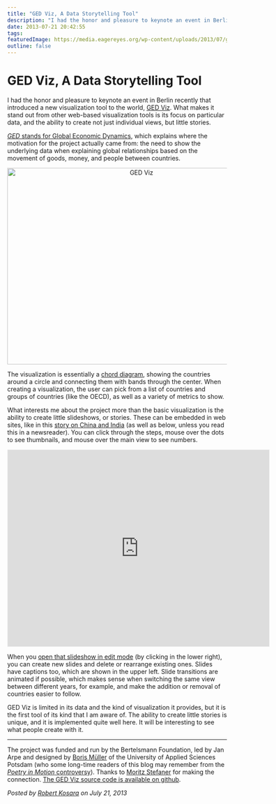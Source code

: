 ```yaml
---
title: "GED Viz, A Data Storytelling Tool"
description: "I had the honor and pleasure to keynote an event in Berlin recently that introduced a new visualization tool to the world, GED Viz. What makes it stand out from other web-based visualization tools is its focus on particular data, and the ability to create not just individual views, but little stories."
date: 2013-07-21 20:42:55
tags: 
featuredImage: https://media.eagereyes.org/wp-content/uploads/2013/07/ged-viz.png
outline: false
---
```


# GED Viz, A Data Storytelling Tool

I had the honor and pleasure to keynote an event in Berlin recently that introduced a new visualization tool to the world, <a href="http://viz.ged-project.de">GED Viz</a>. What makes it stand out from other web-based visualization tools is its focus on particular data, and the ability to create not just individual views, but little stories.

<a href="http://www.ged-project.de/home/"><em>GED</em> stands for Global Economic Dynamics</a>, which explains where the motivation for the project actually came from: the need to show the underlying data when explaining global relationships based on the movement of goods, money, and people between countries.

<p align="center"><img class="aligncenter size-full wp-image-2483" alt="GED Viz" src="https://media.eagereyes.org/wp-content/uploads/2013/07/ged-viz.png" width="600" height="450" /></p>

The visualization is essentially a <a href="http://bl.ocks.org/mbostock/4062006">chord diagram</a>, showing the countries around a circle and connecting them with bands through the center. When creating a visualization, the user can pick from a list of countries and groups of countries (like the OECD), as well as a variety of metrics to show.

What interests me about the project more than the basic visualization is the ability to create little slideshows, or stories. These can be embedded in web sites, like in this <a href="http://www.ged-project.de/viz/articles/china-and-india-global-economic-axis-of-the-future/">story on China and India</a> (as well as below, unless you read this in a newsreader). You can click through the steps, mouse over the dots to see thumbnails, and mouse over the main view to see numbers.

<iframe src="http://viz.ged-project.de/123?lang=en" width="600" height="450" style="border: 1px solid #eee" mozallowfullscreen="true" webkitallowfullscreen="true" allowfullscreen="true"><a href="http://viz.ged-project.de/123?lang=en" target="_blank">GED VIZ Slideshow</a></iframe>

When you <a href="http://viz.ged-project.de/edit/123?lang=en">open that slideshow in edit mode</a> (by clicking in the lower right), you can create new slides and delete or rearrange existing ones. Slides have captions too, which are shown in the upper left. Slide transitions are animated if possible, which makes sense when switching the same view between different years, for example, and make the addition or removal of countries easier to follow.

GED Viz is limited in its data and the kind of visualization it provides, but it is the first tool of its kind that I am aware of. The ability to create little stories is unique, and it is implemented quite well here. It will be interesting to see what people create with it.

<hr />

The project was funded and run by the Bertelsmann Foundation, led by Jan Arpe and designed by <a href="http://www.esono.com">Boris Müller</a> of the University of Applied Sciences Potsdam (who some long-time readers of this blog may remember from the <a href="http://eagereyes.org/blog/2006/visual-mapping-of-poetry-html"><em>Poetry in Motion</em> controversy</a>). Thanks to <a href="http://stefaner.eu">Moritz Stefaner</a> for making the connection. <a href="https://github.com/bertelsmannstift/GED-VIZ">The GED Viz source code is available on github</a>.


_Posted by <a href="/about">Robert Kosara</a> on July 21, 2013_


